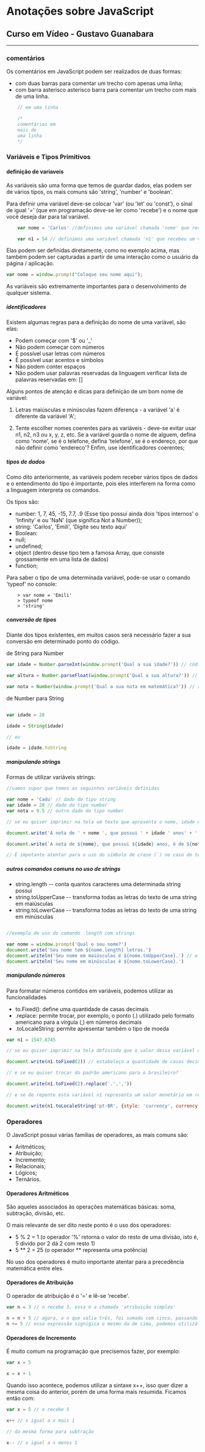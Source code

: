 # Anotações sobre JavaScript
## Curso em Vídeo - Gustavo Guanabara
---

### comentários

Os comentários em JavaScript podem ser realizados de duas formas:

- com duas barras para comentar um trecho com apenas uma linha;
- com barra asterisco asterisco barra para comentar um trecho com mais de uma linha.


```javascript
	// em uma linha

	/*
	comentários em 
	mais de 
	uma linha
	*/
```



### Variáveis e Tipos Primitivos


#### definição de variaveis

As variáveis são uma forma que temos de guardar dados, elas podem ser de vários tipos, os mais comuns são 'string', 'number' e 'boolean'.

Para definir uma variável deve-se colocar 'var' (ou 'let' ou 'const'), o sinal de igual '=' (que em programação deve-se ler como 'recebe') e o nome que você deseja dar para tal variável.

```javascript
	var nome = 'Carlos' //definimos uma variável chamada 'nome' que recebeu um valor do tipo 'string'

	var n1 = 54 // definimos uma variável chamada 'n1' que recebeu um valor do tipo 'number' 

```

Elas podem ser definidas diretamente, como no exemplo acima, mas também podem ser capturadas a partir de uma interação como o usuário da página / aplicação.

```javascript
var nome = window.prompt("Coloque seu nome aqui");
```

As variáveis são extremamente importantes para o desenvolvimento de qualquer sistema.

##### identificadores

Existem algumas regras para a definição do nome de uma variável, são elas:

- Podem começar com '$' ou '_'
- Não podem começar com números 
- É possível usar letras com números
- É possível usar acentos e símbolos
- Não podem conter espaços
- Não podem usar palavras reservadas da linguagem verificar lista de palavras reservadas em: []

Alguns pontos de atenção e dicas para definição de um bom nome de variável:

1. Letras maiúsculas e minúsculas fazem diferença - a variável 'a' é diferente da variável 'A';

2. Tente escolher nomes coerentes para as variáveis - deve-se evitar usar n1, n2, n3 ou x, y, z, etc. Se a variável guarda o nome de alguem, defina como 'nome', se é o telefone, defina 'telefone', se é o endereço, por que não definir como 'endereco'? Enfim, use identificadores coerentes;

##### tipos de dados

Como dito anteriormente, as variáveis podem receber vários tipos de dados e o entendimento do tipo é importante, pois eles interferem na forma como a linguagem interpreta os comandos.

Os tipos são:

- number: 1, 7, 45, -15, 7.7, .9 (Esse tipo possui ainda dois 'tipos internos' o 'Infinity' e ou 'NaN' (que significa Not a Number));
- string: 'Carlos', 'Emili', 'Digite seu texto aqui'
- Boolean:
- null;
- undefined;
- object (dentro desse tipo tem a famosa Array, que consiste grossamente em uma lista de dados)
- function;

Para saber o tipo de uma determinada variável, pode-se usar o comando 'typeof' no console:

```console 
	> var nome = 'Emili'
	> typeof nome
	> 'string'
```

##### conversão de tipos

Diante dos tipos existentes, em muitos casos será necessário fazer a sua conversão em determinado ponto do código.

de String para Number

```javascript
var idade = Number.parseInt(window.prompt('Qual a sua idade?')) // código para capturar um número inteiro

var altura = Number.parseFloat(window.prompt('Qual a sua altura?')) // código para capturar um número quebrado

var nota = Number(window.prompt('Qual a sua nota em matemática?')) // recurso recente do JavaScript onde a própria linguagem interpreta o nº

```


de Number para String

```javascript

var idade = 28

idade = String(idade) 

// ou

idade = idade.toString 

```

##### manipulando strings

Formas de utilizar variáveis strings:

```javascript
//vamos supor que temos as seguintes variáveis definidas

var nome = 'Cadu' // dado do tipo string
var idade = 28 // dado do tipo number
var nota = 9.5 // outro dado do tipo number

// se eu quiser imprimir na tela um texto que apresenta o nome, idade e nota, após definidas tais variáveis

document.write('A nota de ' + nome ', que possui ' + idade ' anos' + ', é de ' + nota) // utilizando o simbolo '+' para concatenação

document.write(`A nota de ${nome}, que possui ${idade} anos, é de ${nota}`) // utilizando o recurso 'template string' --> `${}`

// É impotante atentar para o uso do símbolo de crase (`) no caso de template strings.

```

##### outros comandos comuns no uso de strings

- string.length -- conta quantos caracteres uma determinada string possui
- string.toUpperCase -- transforma todas as letras do texto de uma string em maiúsculas
- string.toLowerCase -- transforma todas as letras do texto de uma string em minúsculas

```javascript

//exemplo de uso do comando .length com strings

var nome = window.prompt('Qual o seu nome?')
document.write('Seu nome tem ${nome.length} letras.')
document.writeln('Seu nome em maiúsculas é ${nome.toUpperCase}.') // o comando 'document.writeln' imprime o texto na linha seguinte
document.writeln('Seu nome em minúsculas é ${nome.toLowerCase}.') 

```

##### manipulando números

Para formatar números contidos em variáveis, podemos utilizar as funcionalidades

- to.Fixed(): define uma quantidade de casas decimais
- .replace: permite trocar, por exemplo, o ponto (.) utilizado pelo formato americano para a vírgula (,) em números decimais
- .toLocaleString: permite apresentar também o tipo de moeda 

```javascript
var n1 = 1547.8745

// se eu quiser imprimir na tela definindo que o valor dessa variável deverá ter, no máximo, duas casas decimais

document.write(n1.toFixed(2)) // estabeleço a quantidade de casas decimais dentro do parenteses do .toFixed().

// e se eu quiser trocar do padrão americano para o brasileiro?

document.write(n1.toFixed(2).replace('.',','))

// e se de repente esta variável n1 representa um valor monetário em reais (R$)?

document.write(n1.toLocaleString('pt-BR', {style: 'currency', currency: 'BRL'}))
```

### Operadores

O JavaScript possui várias famílias de operadores, as mais comuns são:

- Aritméticos;
- Atribuição;
- Incremento;
- Relacionais;
- Lógicos;
- Ternários.

#### Operadores Aritméticos

São aqueles associados às operações matemáticas básicas: soma, subtração, divisão, etc.

O mais relevante de ser dito neste ponto é o uso dos operadores:

- 5 % 2 = 1 (o operador '%' retorna o valor do resto de uma divisão, isto é, 5 divido por 2 dá 2 com resto 1)
- 5 ** 2 = 25 (o operador ** representa uma potência)

No uso dos operadores é muito importante atentar para a precedência matemática entre eles.

#### Operadores de Atribuição

O operador de atribuição é o '=' e lê-se 'recebe'.

```javascript
var n = 3 // n recebe 3, essa é a chamada 'atribuição simples'

n = n + 5 // agora, o n que valia três, foi somado com cinco, passando a valer 8. Essa é a chamada 'auto-atribuição'
n += 5 // essa expressão signigica o mesmo da de cima, podemos utilizá-la quanto temos uma variável realizando uma operação com ela mesma.
```

#### Operadores de Incremento

É muito comum na programação que precisemos fazer, por exemplo:

```javascript
var x = 5

x = x + 1
```

Quando isso acontece, podemos utilizar a sintaxe x++, isso quer dizer a mesma coisa do anterior, porém de uma forma mais resumida. Ficamos então com:

```javascript
var x = 5 // x recebe 5

x++ // x igual a x mais 1

// da mesma forma para subtração

x-- // x igual a x menos 1
```
